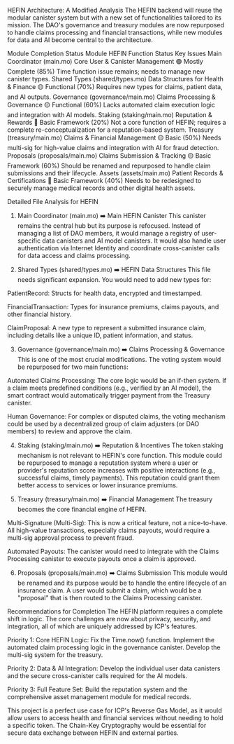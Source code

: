 HEFIN Architecture: A Modified Analysis
The HEFIN backend will reuse the modular canister system but with a new set of functionalities tailored to its mission. The DAO's governance and treasury modules are now repurposed to handle claims processing and financial transactions, while new modules for data and AI become central to the architecture.

Module Completion Status
Module	HEFIN Function	Status	Key Issues
Main Coordinator (main.mo)	Core User & Canister Management	🟢 Mostly Complete (85%)	Time function issue remains; needs to manage new canister types.
Shared Types (shared/types.mo)	Data Structures for Health & Finance	🟡 Functional (70%)	Requires new types for claims, patient data, and AI outputs.
Governance (governance/main.mo)	Claims Processing & Governance	🟡 Functional (60%)	Lacks automated claim execution logic and integration with AI models.
Staking (staking/main.mo)	Reputation & Rewards	🔴 Basic Framework (20%)	Not a core function of HEFIN; requires a complete re-conceptualization for a reputation-based system.
Treasury (treasury/main.mo)	Claims & Financial Management	🟡 Basic (50%)	Needs multi-sig for high-value claims and integration with AI for fraud detection.
Proposals (proposals/main.mo)	Claims Submission & Tracking	🟡 Basic Framework (60%)	Should be renamed and repurposed to handle claim submissions and their lifecycle.
Assets (assets/main.mo)	Patient Records & Certifications	🔴 Basic Framework (40%)	Needs to be redesigned to securely manage medical records and other digital health assets.



Detailed File Analysis for HEFIN
1. Main Coordinator (main.mo) ➡️ Main HEFIN Canister
This canister remains the central hub but its purpose is refocused. Instead of managing a list of DAO members, it would manage a registry of user-specific data canisters and AI model canisters. It would also handle user authentication via Internet Identity and coordinate cross-canister calls for data access and claims processing.

2. Shared Types (shared/types.mo) ➡️ HEFIN Data Structures
This file needs significant expansion. You would need to add new types for:

PatientRecord: Structs for health data, encrypted and timestamped.

FinancialTransaction: Types for insurance premiums, claims payouts, and other financial history.

ClaimProposal: A new type to represent a submitted insurance claim, including details like a unique ID, patient information, and status.

3. Governance (governance/main.mo) ➡️ Claims Processing & Governance
This is one of the most crucial modifications. The voting system would be repurposed for two main functions:

Automated Claims Processing: The core logic would be an if-then system. If a claim meets predefined conditions (e.g., verified by an AI model), the smart contract would automatically trigger payment from the Treasury canister.

Human Governance: For complex or disputed claims, the voting mechanism could be used by a decentralized group of claim adjusters (or DAO members) to review and approve the claim.

4. Staking (staking/main.mo) ➡️ Reputation & Incentives
The token staking mechanism is not relevant to HEFIN's core function. This module could be repurposed to manage a reputation system where a user or provider's reputation score increases with positive interactions (e.g., successful claims, timely payments). This reputation could grant them better access to services or lower insurance premiums.

5. Treasury (treasury/main.mo) ➡️ Financial Management
The treasury becomes the core financial engine of HEFIN.

Multi-Signature (Multi-Sig): This is now a critical feature, not a nice-to-have. All high-value transactions, especially claims payouts, would require a multi-sig approval process to prevent fraud.

Automated Payouts: The canister would need to integrate with the Claims Processing canister to execute payouts once a claim is approved.

6. Proposals (proposals/main.mo) ➡️ Claims Submission
This module would be renamed and its purpose would be to handle the entire lifecycle of an insurance claim. A user would submit a claim, which would be a "proposal" that is then routed to the Claims Processing canister.

Recommendations for Completion
The HEFIN platform requires a complete shift in logic. The core challenges are now about privacy, security, and integration, all of which are uniquely addressed by ICP's features.

Priority 1: Core HEFIN Logic: Fix the Time.now() function. Implement the automated claim processing logic in the governance canister. Develop the multi-sig system for the treasury.

Priority 2: Data & AI Integration: Develop the individual user data canisters and the secure cross-canister calls required for the AI models.

Priority 3: Full Feature Set: Build the reputation system and the comprehensive asset management module for medical records.

This project is a perfect use case for ICP's Reverse Gas Model, as it would allow users to access health and financial services without needing to hold a specific token. The Chain-Key Cryptography would be essential for secure data exchange between HEFIN and external parties.
